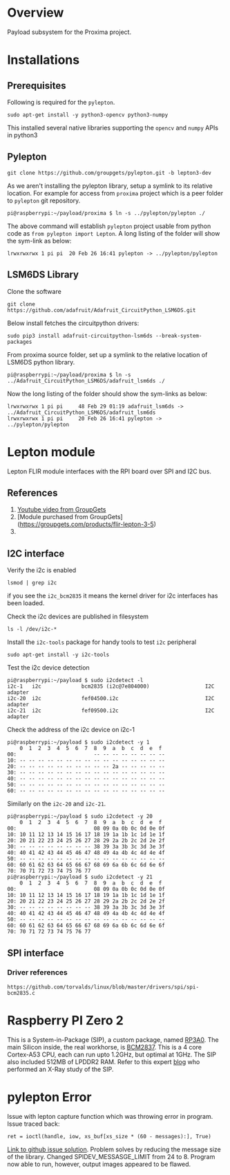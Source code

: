 # Overview

Payload subsystem for the Proxima project.

# Installations

## Prerequisites

Following is required for the `pylepton`.

    sudo apt-get install -y python3-opencv python3-numpy

This installed several native libraries supporting the `opencv` and `numpy` APIs in python3

## Pylepton

    git clone https://github.com/groupgets/pylepton.git -b lepton3-dev

As we aren't installing the pylepton library, setup a symlink to its relative location. For example for access from `proxima` project which is a peer folder to `pylepton` git repository.

    pi@raspberrypi:~/payload/proxima $ ln -s ../pylepton/pylepton ./

The above command will establish `pylepton` project usable from python code as `from pylepton import Lepton`. A long listing of the folder will show the sym-link as below:

    lrwxrwxrwx 1 pi pi  20 Feb 26 16:41 pylepton -> ../pylepton/pylepton

## LSM6DS Library

Clone the software

    git clone https://github.com/adafruit/Adafruit_CircuitPython_LSM6DS.git

Below install fetches the circuitpython drivers:
   
    sudo pip3 install adafruit-circuitpython-lsm6ds --break-system-packages

From proxima source folder, set up a symlink to the relative location of LSM6DS python library.

    pi@raspberrypi:~/payload/proxima $ ln -s ../Adafruit_CircuitPython_LSM6DS/adafruit_lsm6ds ./

Now the long listing of the folder should show the sym-links as below:

    lrwxrwxrwx 1 pi pi     48 Feb 29 01:19 adafruit_lsm6ds -> ../Adafruit_CircuitPython_LSM6DS/adafruit_lsm6ds
    lrwxrwxrwx 1 pi pi     20 Feb 26 16:41 pylepton -> ../pylepton/pylepton

# Lepton module

Lepton FLIR module interfaces with the RPI board over SPI and I2C bus.

## References

1. [Youtube video from GroupGets](https://www.youtube.com/watch?v=Gc3fSmK9eco&ab_channel=GroupGets)
2. [Module purchased from GroupGets] (https://groupgets.com/products/flir-lepton-3-5)
3. 

## I2C interface

Verify the i2c is enabled

    lsmod | grep i2c

if you see the `i2c_bcm2835` it means the kernel driver for i2c interfaces has been loaded.

Check the i2c devices are published in filesystem

    ls -l /dev/i2c-*

Install the `i2c-tools` package for handy tools to test `i2c` peripheral

    sudo apt-get install -y i2c-tools

Test the i2c device detection

    pi@raspberrypi:~/payload $ sudo i2cdetect -l
    i2c-1   i2c             bcm2835 (i2c@7e804000)                  I2C adapter
    i2c-20  i2c             fef04500.i2c                            I2C adapter
    i2c-21  i2c             fef09500.i2c                            I2C adapter

Check the address of the i2c device on i2c-1

    pi@raspberrypi:~/payload $ sudo i2cdetect -y 1
        0  1  2  3  4  5  6  7  8  9  a  b  c  d  e  f
    00:                         -- -- -- -- -- -- -- -- 
    10: -- -- -- -- -- -- -- -- -- -- -- -- -- -- -- -- 
    20: -- -- -- -- -- -- -- -- -- -- 2a -- -- -- -- -- 
    30: -- -- -- -- -- -- -- -- -- -- -- -- -- -- -- -- 
    40: -- -- -- -- -- -- -- -- -- -- -- -- -- -- -- -- 
    50: -- -- -- -- -- -- -- -- -- -- -- -- -- -- -- -- 
    60: -- -- -- -- -- -- -- -- -- -- -- -- -- -- -- -- 

Similarly on the `i2c-20` and `i2c-21`.

    pi@raspberrypi:~/payload $ sudo i2cdetect -y 20
        0  1  2  3  4  5  6  7  8  9  a  b  c  d  e  f
    00:                         08 09 0a 0b 0c 0d 0e 0f 
    10: 10 11 12 13 14 15 16 17 18 19 1a 1b 1c 1d 1e 1f 
    20: 20 21 22 23 24 25 26 27 28 29 2a 2b 2c 2d 2e 2f 
    30: -- -- -- -- -- -- -- -- 38 39 3a 3b 3c 3d 3e 3f 
    40: 40 41 42 43 44 45 46 47 48 49 4a 4b 4c 4d 4e 4f 
    50: -- -- -- -- -- -- -- -- -- -- -- -- -- -- -- -- 
    60: 60 61 62 63 64 65 66 67 68 69 6a 6b 6c 6d 6e 6f 
    70: 70 71 72 73 74 75 76 77                         
    pi@raspberrypi:~/payload $ sudo i2cdetect -y 21
        0  1  2  3  4  5  6  7  8  9  a  b  c  d  e  f
    00:                         08 09 0a 0b 0c 0d 0e 0f 
    10: 10 11 12 13 14 15 16 17 18 19 1a 1b 1c 1d 1e 1f 
    20: 20 21 22 23 24 25 26 27 28 29 2a 2b 2c 2d 2e 2f 
    30: -- -- -- -- -- -- -- -- 38 39 3a 3b 3c 3d 3e 3f 
    40: 40 41 42 43 44 45 46 47 48 49 4a 4b 4c 4d 4e 4f 
    50: -- -- -- -- -- -- -- -- -- -- -- -- -- -- -- -- 
    60: 60 61 62 63 64 65 66 67 68 69 6a 6b 6c 6d 6e 6f 
    70: 70 71 72 73 74 75 76 77                         

## SPI interface

### Driver references

    https://github.com/torvalds/linux/blob/master/drivers/spi/spi-bcm2835.c


# Raspberry PI Zero 2

This is a System-in-Package (SIP), a custom package, named [RP3A0](https://www.raspberrypi.com/documentation/computers/processors.html#rp3a0). The main Silicon inside, the real workhorse, is [BCM2837](https://www.raspberrypi.com/documentation/computers/processors.html#bcm2837). This is a 4 core Cortex-A53 CPU, each can run upto 1.2GHz, but optimal at 1GHz. The SIP also included 512MB of LPDDR2 RAM. Refer to this expert [blog](https://www.jeffgeerling.com/blog/2021/look-inside-raspberry-pi-zero-2-w-and-rp3a0-au) who performed an X-Ray study of the SIP.

# pylepton Error

Issue with lepton capture function which was throwing error in program. 
Issue traced back:
    
    ret = ioctl(handle, iow, xs_buf[xs_size * (60 - messages):], True)

[Link to github issue solution](https://github.com/groupgets/pylepton/issues/52).
Problem solves by reducing the message size of the library. Changed SPIDEV_MESSASGE_LIMIT from 24 to 8. Program now able to run, however, output images appeared to be flawed.
